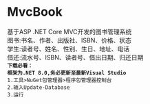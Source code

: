 # MvcBook
基于ASP .NET Core MVC开发的图书管理系统<br>
图书:书名、作者、出版社、ISBN、价格、状态<br>
学生:读者号、姓名、性别、生日、地址、电话<br>
借还:流水号、ISBN、读者号、借出日期、归还日期<br>
**`下载必看：`**<br>
**`框架为.NET 8.0,务必更新至最新Visual Studio`**<br>
`1.工具>NuGet包管理器>程序包管理器控制台`<br>
`2.输入Update-Database`<br>
`3.运行`<br>
